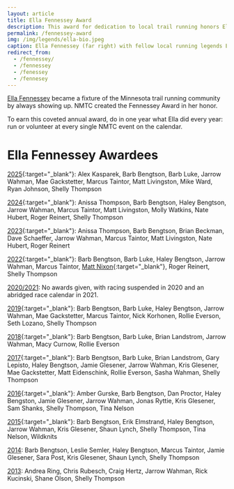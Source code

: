 ```yaml
---
layout: article
title: Ella Fennessey Award
description: This award for dedication to local trail running honors Ella Fennessey, who became a fixture of our community by always showing up.
permalink: /fennessey-award
img: /img/legends/ella-bio.jpeg
caption: Ella Fennessey (far right) with fellow local running legends Eugene Curnow, Don Fennessey, and Barb Curnow.
redirect_from:
  - /fennessey/
  - /fennessey
  - /fenessey
  - /fennesey
---
```


[Ella Fennessey](/legends/ella) became a fixture of the Minnesota trail running community by always showing up. NMTC created the Fennessey Award in her honor.

To earn this coveted annual award, do in one year what Ella did every year: run or volunteer at every single NMTC event on the calendar.

# Ella Fennessey Awardees

[2025](https://www.facebook.com/runnmtc/posts/pfbid02CE1322EhoVioM89xfz4zV3LDs79Gh2F5WeHRK1nHbJGBH8pdb94ATJphatCPuwuhl){:target="_blank"}: Alex Kasparek, Barb Bengtson, Barb Luke, Jarrow Wahman, Mae Gackstetter, Marcus Taintor, Matt Livingston, Mike Ward, Ryan Johnson, Shelly Thompson

[2024](https://www.facebook.com/photo?fbid=990672746433566&set=pcb.990673033100204){:target="_blank"}: Anissa Thompson, Barb Bengtson, Haley Bengtson, Jarrow Wahman, Marcus Taintor, Matt Livingston, Molly Watkins, Nate Hubert, Roger Reinert, Shelly Thompson

[2023](https://www.facebook.com/photo?fbid=10222591122823281&set=a.2844961679666){:target="_blank"}: Anissa Thompson, Barb Bengtson, Brian Beckman, Dave Schaeffer, Jarrow Wahman, Marcus Taintor, Matt Livingston, Nate Hubert, Roger Reinert

[2022](https://www.facebook.com/runnmtc/posts/pfbid0MauRYQMShNK9AJHMd5Rgg1NNdi4s6Dx6pAyB52ePxkVwnzaNpUb3Dr8nXTB967SFl){:target="_blank"}: Barb Bengtson, Barb Luke, Haley Bengtson, Jarrow Wahman, Marcus Taintor, [Matt Nixon](https://www.facebook.com/runnmtc/posts/pfbid0RtziAWhLfQqP6KYe98BaHtHhuub1UCvbEzFeL9xANjPnckfrsxRu3kcP1vmVeuLXl){:target="_blank"}, Roger Reinert, Shelly Thompson

<span style="text-decoration: underline;">2020/2021</span>: No awards given, with racing suspended in 2020 and an abridged race calendar in 2021.

[2019](https://www.facebook.com/runnmtc/photos/pb.100064725485034.-2207520000/3092790717460131/?type=3){:target="_blank"}: Barb Bengtson, Barb Luke, Haley Bengtson, Jarrow Wahman, Mae Gackstetter, Marcus Taintor, Nick Korhonen, Rollie Everson, Seth Lozano, Shelly Thompson

[2018](https://www.facebook.com/runnmtc/photos/pb.100064725485034.-2207520000/2232839120121966/?type=3){:target="_blank"}: Barb Bengtson, Barb Luke, Brian Landstrom, Jarrow Wahman, Macy Curnow, Rollie Everson

[2017](https://www.facebook.com/photo.php?fbid=10210023026148719&set=t.1310903575&type=3){:target="_blank"}: Barb Bengtson, Barb Luke, Brian Landstrom, Gary Lepisto, Haley Bengtson, Jamie Glesener, Jarrow Wahman, Kris Glesener, Mae Gackstetter, Matt Eidenschink, Rollie Everson, Sasha Wahman, Shelly Thompson

[2016](https://www.facebook.com/photo/?fbid=10207303406999940&set=t.1310903575){:target="_blank"}: Amber Gurske, Barb Bengtson, Dan Proctor, Haley Bengston, Jamie Glesener, Jarrow Wahman, Jonas Ryttie, Kris Glesener, Sam Shanks, Shelly Thompson, Tina Nelson

[2015](https://www.facebook.com/photo.php?fbid=10204813219026797&set=t.1310903575&type=3){:target="_blank"}: Barb Bengtson, Erik Elmstrand, Haley Bengtson, Jarrow Wahman, Kris Glesener, Shaun Lynch, Shelly Thompson, Tina Nelson, Wildknits

<span style="text-decoration: underline;">2014</span>: Barb Bengtson, Leslie Semler, Haley Bengtson, Marcus Taintor, Jamie Glesener, Sara Post, Kris Glesener, Shaun Lynch, Shelly Thompson

<span style="text-decoration: underline;">2013</span>: Andrea Ring, Chris Rubesch, Craig Hertz, Jarrow Wahman, Rick Kucinski, Shane Olson, Shelly Thompson
